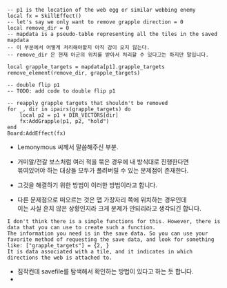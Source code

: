 ```
-- p1 is the location of the web egg or similar webbing enemy
local fx = SkillEffect()
-- let's say we only want to remove grapple direction = 0
local remove_dir = 0
-- mapdata is a pseudo-table representing all the tiles in the saved mapdata
-- 이 부분에서 어떻게 처리해야할지 아직 감이 오지 않는다. 
-- remove_dir 은 현재 아군의 위치를 받아서 처리할 수 있다고는 하지만 말입니다. 

local grapple_targets = mapdata[p1].grapple_targets
remove_element(remove_dir, grapple_targets)

-- double flip p1
-- TODO: add code to double flip p1

-- reapply grapple targets that shouldn't be removed
for _, dir in ipairs(grapple_targets) do
    local p2 = p1 + DIR_VECTORS[dir]
    fx:AddGrapple(p1, p2, "hold")
end
Board:AddEffect(fx)

```

- Lemonymous 씨께서 말씀해주신 부분. 
- 거미알/전갈 보스처럼 여러 적을 묶은 경우에 내 방식대로 진행한다면 <br>
 묶여있어야 하는 대상들 모두가 풀려버릴 수 있는 문제점이 존재한다. 
 
 - 그것을 해결하기 위한 방법이 이러한 방법이라고 합니다. 
 
 - 다른 문제점으로 떠오르는 것은 맵 가장자리 쪽에 위치하는 경우인데 <br>
 이는 사실 흔치 않은 상황인지라 크게 문제가 안되리라고 생각되긴 합니다. 
 
 ```
 I don't think there is a simple functions for this. However, there is data that you can use to create such a function.
The information you need is in the save data. So you can use your favorite method of requesting the save data, and look for something like: ["grapple_targets"] = {2, }
It is data associated with a tile, and it indicates in which directions the web is attached to.

```
- 짐작컨데 savefile를 탐색해서 확인하는 방법이 있다고 하는 듯 합니다. 
- 
